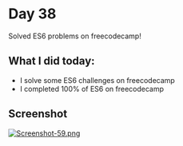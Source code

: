# Day 38

Solved ES6 problems on freecodecamp!


## What I did today:

 - I solve some ES6 challenges on freecodecamp
 - I completed 100% of ES6 on freecodecamp


## Screenshot

[![Screenshot-59.png](https://i.postimg.cc/5y78yncP/Screenshot-59.png)](https://postimg.cc/RJtWb1Zf)